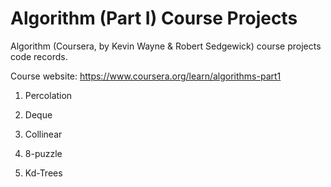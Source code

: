 # Algorithm (Part I) Course Projects
  Algorithm (Coursera, by Kevin Wayne & Robert Sedgewick) course projects code records.
  
  Course website: https://www.coursera.org/learn/algorithms-part1
  
  1. Percolation
  
  2. Deque
  
  3. Collinear
  
  4. 8-puzzle
  
  5. Kd-Trees
